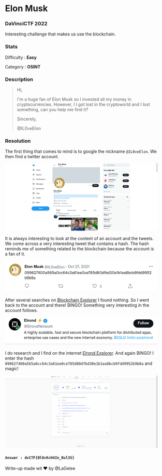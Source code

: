 # Elon Musk
### DaVinciCTF 2022
Interesting challenge that makes us use the blockchain. 

### Stats 
Difficulty   :   **Easy**

Category :   **OSINT**

### Description
>Hi,
>
>I'm a huge fan of Elon Musk so I invested all my money in cryptocurrencies. However, I I got lost in the cryptoworld and I lost something, can you help me find it?
>
>Sincerely,
>
>@IL0veElon

### Resolution

The first thing that comes to mind is to google the nickname `@IL0veElon`. We then find a twitter account. 

![twitter](../assets/OSINT/Elon%20Musk/twitter.png)

It is always interesting to look at the content of an account and the tweets. We come across a very interesting tweet that contains a hash. The hash reminds me of something related to the blockchain because the account is a fan of it. 

![tweet](../assets/OSINT/Elon%20Musk/tweet1.png)

After several searches on [Blockchain Explorer](https://www.blockchain.com/explorer) I found nothing. So I went back to the account and there! BINGO! Something very interesting in the account follows. 

![elrond](../assets/OSINT/Elon%20Musk/elrond.png)

I do research and I find on the internet [Elrond Explorer](https://explorer.elrond.com/). And again BINGO! I enter the hash `099627400a565a0cc64c3a61ee0ce785d80dfbd30e1b1ea8bcb9fdd9952b9b8a` and magic! 

![transac](../assets/OSINT/Elon%20Musk/transac.png)

#### `Answer : dvCTF{Bl0cKcH4In_Rul3S}`

Write-up made wit :heart: by @LaGelee